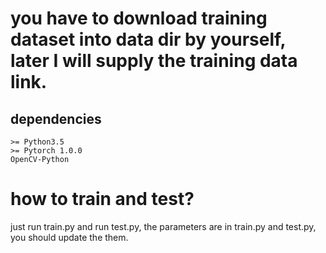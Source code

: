 # you have to download training dataset into data dir by yourself, later I will supply the training data link.

## dependencies 
```
>= Python3.5
>= Pytorch 1.0.0
OpenCV-Python
```
# how to train and test?

just run train.py and run test.py, the parameters are in train.py and test.py, you should update the them.